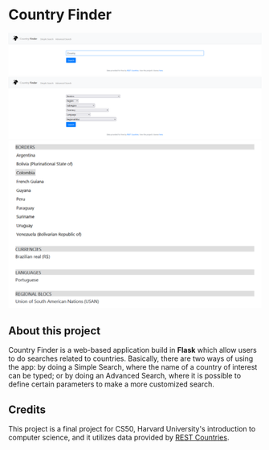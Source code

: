 # Country Finder

![](https://github.com/gabriel-vs/country-finder/blob/master/img/country-finder1.png)
![](https://github.com/gabriel-vs/country-finder/blob/master/img/country-finder2.png)
![](https://github.com/gabriel-vs/country-finder/blob/master/img/country-finder3.png)

## About this project

Country Finder is a web-based application build in **Flask** which allow users to do searches related to countries. Basically, there are two ways of using the app: by doing a Simple Search, where the name of a country of interest can be typed; or by doing an Advanced Search, where it is possible to define certain parameters to make a more customized search.

## Credits

This project is a final project for CS50, Harvard University's introduction to computer science, and it utilizes data provided by [REST Countries](https://restcountries.com/).
